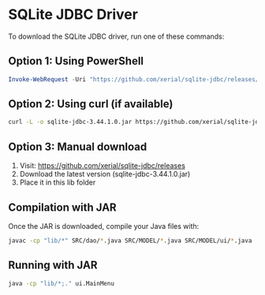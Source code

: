 # SQLite JDBC Driver

To download the SQLite JDBC driver, run one of these commands:

## Option 1: Using PowerShell
```powershell
Invoke-WebRequest -Uri "https://github.com/xerial/sqlite-jdbc/releases/download/3.44.1.0/sqlite-jdbc-3.44.1.0.jar" -OutFile "sqlite-jdbc-3.44.1.0.jar"
```

## Option 2: Using curl (if available)
```bash
curl -L -o sqlite-jdbc-3.44.1.0.jar https://github.com/xerial/sqlite-jdbc/releases/download/3.44.1.0/sqlite-jdbc-3.44.1.0.jar
```

## Option 3: Manual download
1. Visit: https://github.com/xerial/sqlite-jdbc/releases
2. Download the latest version (sqlite-jdbc-3.44.1.0.jar)
3. Place it in this lib folder

## Compilation with JAR
Once the JAR is downloaded, compile your Java files with:
```bash
javac -cp "lib/*" SRC/dao/*.java SRC/MODEL/*.java SRC/MODEL/ui/*.java
```

## Running with JAR
```bash
java -cp "lib/*;." ui.MainMenu
```

